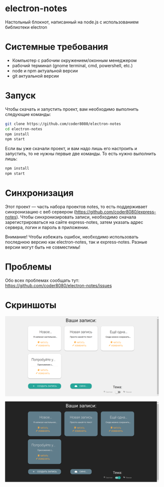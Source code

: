 # electron-notes
Настольный блокнот, написанный на node.js с использованием библиотеки electron

# Системные требования
- Компьютер с рабочим окружением/оконным менеджером
- рабочий терминал (gnome terminal, cmd, powershell, etc.)
- node и npm актуальной версии
- git актуальной версии

# Запуск
Чтобы скачать и запустить проект, вам необходимо выполнить следующие команды:
```bash
git clone https://github.com/coder8080/electron-notes
cd electron-notes
npm install
npm start
```

Если вы уже скачали проект, и вам надо лишь его настроить и запустить, то не нужны первые две команды.
То есть нужно выполнить лишь:
```bash
npm install
npm start
```

# Синхронизация
Этот проект — часть набора проектов notes, то есть поддерживает синхронизацию с веб сервером (https://github.com/coder8080/express-notes).
Чтобы синхронизировать записи, необходимо сначала зарегистрироваться на сайте express-notes, затем указать адрес сервера, логин и пароль в приложении.

Внимание! Чтобы избежать ошибок, необходимо использовать последнюю версию как electron-notes, так и express-notes.
Разные версии могут быть не совместимы!

# Проблемы
Обо всех проблемах сообщать тут: https://github.com/coder8080/electron-notes/issues

# Скриншоты
![Светлая тема](https://raw.githubusercontent.com/coder8080/electron-notes/master/screenshots/light_theme.png)

![Тёмная тема](https://raw.githubusercontent.com/coder8080/electron-notes/master/screenshots/dark_theme.png)
